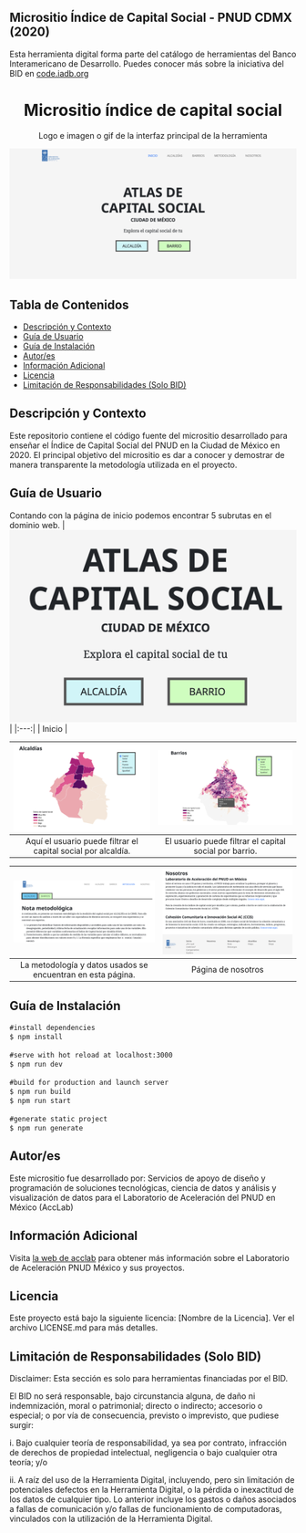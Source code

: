 ## Micrositio Índice de Capital Social - PNUD CDMX (2020)
Esta herramienta digital forma parte del catálogo de herramientas del Banco Interamericano de Desarrollo. Puedes conocer más sobre la iniciativa del BID en [code.iadb.org](http://code.iadb.org)

<h1 align="center"> Micrositio índice de capital social</h1>
<p align="center"> Logo e imagen o gif de la interfaz principal de la herramienta</p>
<p align="center"><img src="images/MicrositioCS.png"/></p> 


## Tabla de Contenidos
- [Descripción y Contexto](#descripción-y-contexto)
- [Guía de Usuario](#guía-de-usuario)
- [Guía de Instalación](#guía-de-instalación)
- [Autor/es](#autores)
- [Información Adicional](#información-adicional)
- [Licencia](#licencia)
- [Limitación de Responsabilidades (Solo BID)](#limitación-de-responsabilidades-solo-bid)

## Descripción y Contexto
Este repositorio contiene el código fuente del micrositio desarrollado para enseñar el Índice de Capital Social del PNUD en la Ciudad de México en 2020. El principal objetivo del micrositio es dar a conocer y demostrar de manera transparente la metodología utilizada en el proyecto.

## Guía de Usuario

Contando con la página de inicio podemos encontrar 5 subrutas en el dominio web.
| ![Imagen1](images/CSinicio.png) |
|:---:|
| Inicio |

| ![Imagen2](images/CSalcaldias.png) | ![Imagen3](images/CSbarrios.png) |
|:---:|:---:|
| Aquí el usuario puede filtrar el capital social por alcaldía. | El usuario puede filtrar el capital social por barrio. |

| ![Imagen4](images/CSmetodologia.png) | ![Imagen5](images/CSnosotros.png) |
|:---:|:---:|
| La metodología y datos usados se encuentran en esta página. | Página de nosotros |

## Guía de Instalación
    #install dependencies
    $ npm install

    #serve with hot reload at localhost:3000
    $ npm run dev

    #build for production and launch server
    $ npm run build
    $ npm run start

    #generate static project
    $ npm run generate

## Autor/es
Este micrositio fue desarrollado por: Servicios de apoyo de diseño y programación de soluciones tecnológicas, ciencia de datos y análisis y visualización de datos para el Laboratorio de Aceleración del PNUD en México (AccLab)

## Información Adicional
Visita [la web de acclab](https://www.undp.org/acceleratorlabs) para obtener más información sobre el Laboratorio de Aceleración PNUD México y sus proyectos.

## Licencia
Este proyecto está bajo la siguiente licencia: [Nombre de la Licencia]. Ver el archivo LICENSE.md para más detalles.

## Limitación de Responsabilidades (Solo BID)
Disclaimer: Esta sección es solo para herramientas financiadas por el BID.

El BID no será responsable, bajo circunstancia alguna, de daño ni indemnización, moral o patrimonial; directo o indirecto; accesorio o especial; o por vía de consecuencia, previsto o imprevisto, que pudiese surgir:

i. Bajo cualquier teoría de responsabilidad, ya sea por contrato, infracción de derechos de propiedad intelectual, negligencia o bajo cualquier otra teoría; y/o

ii. A raíz del uso de la Herramienta Digital, incluyendo, pero sin limitación de potenciales defectos en la Herramienta Digital, o la pérdida o inexactitud de los datos de cualquier tipo. Lo anterior incluye los gastos o daños asociados a fallas de comunicación y/o fallas de funcionamiento de computadoras, vinculados con la utilización de la Herramienta Digital.